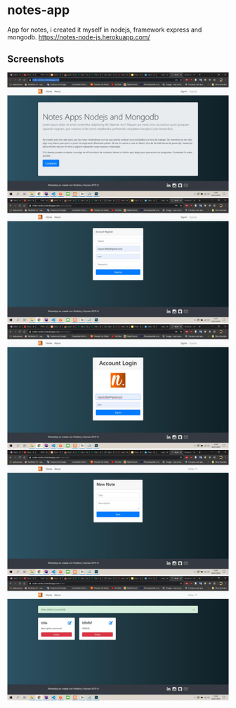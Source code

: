 # notes-app
App for notes, i created it myself in nodejs, framework express and mongodb.
https://notes-node-js.herokuapp.com/



## Screenshots
![](nextjs/notes-app-principal.jpg)
![](nextjs/notes-app-register-user.jpg)
![](nextjs/notes-app-login-user.jpg)
![](nextjs/notes-app-new-note.jpg)
![](nextjs/notes-app-vista-notes.jpg)
